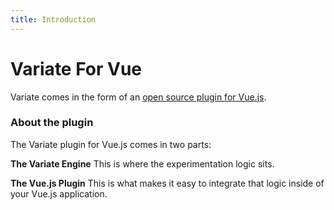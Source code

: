 ```yaml
---
title: Introduction
---
```


# Variate For Vue

Variate comes in the form of an [open source plugin for Vue.js](https://github.com/VariateApp/variate-vue).

### About the plugin

The Variate plugin for Vue.js comes in two parts: 

**The Variate Engine** This is where the experimentation logic sits. 

**The Vue.js Plugin** This is what makes it easy to integrate that logic inside of your Vue.js application. 
